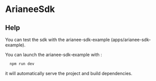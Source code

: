 # ArianeeSdk

## Help

You can test the sdk with the arianee-sdk-example (apps/arianee-sdk-example).

You can launch the arianee-sdk-example with :
  
```bash 
  npm run dev
```

it will automatically serve the project and build dependencies.
